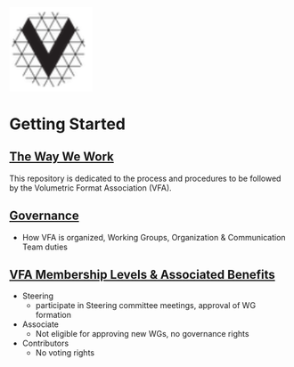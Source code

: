 [<img src="./img/vfa_logo.PNG" alt="drawing" width="150"/>](<a href="https://www.volumetricformat.org/" target="_blank">)
# Getting Started

## [The Way We Work](https://github.com/volumetricformat/the_way_we_work/blob/Initial_proposal/Rules/the_way_we_work.md#scope)
This repository is dedicated to the process and procedures to be followed by the Volumetric Format Association (VFA).

## [Governance](https://github.com/volumetricformat/the_way_we_work/blob/Initial_proposal/Rules/the_way_we_work.md#governance)
- How VFA is organized, Working Groups, Organization & Communication Team duties 

## [VFA Membership Levels & Associated Benefits](https://github.com/volumetricformat/the_way_we_work/blob/Initial_proposal/Support_Documentation/membership_benefits.md)
- Steering 
   - participate in Steering committee meetings, approval of WG formation
- Associate
   - Not eligible for approving new WGs, no governance rights 
 - Contributors
   - No voting rights
